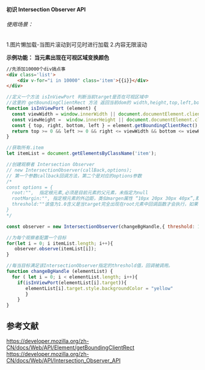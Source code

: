 #### 初识 Intersection Observer API

###### 使用场景：

1.图片懒加载-当图片滚动到可见时进行加载
2.内容无限滚动

**示例功能： 当元素出现在可视区域变换颜色**

```html
//先添加10000个div搞点事
<div class='list'>
	<div v-for="i in 10000" class='item'>{{i}}</div>
</div>
```

```javascript
//定义一个方法 isInViewPort 判断当前target是否在可视区域中
//这里的 getBoundingClientRect 方法 返回当前dom的 width,height,top,left,bottom,right
function isInViewPort (element) {
  const viewWidth = window.innerWidth || document.documentElement.clientWidth;
  const viewHeight =  window.innerHeight || document.documentElement.clientHeight;
  const { top, right, bottom, left } = element.getBoundingClientRect();
  return top >= 0 && left >= 0 && right <= viewWidth && bottom <= viewHeight;
}
```

```javascript
//获取所有.item
let itemList = document.getElementsByClassName('item');

//创建观察者 Intersection Observer
// new IntersectionObserver(callBack,options);
// 第一个参数callback回调方法，第二个是对应的options参数
/*
const options = {
  root:"",  指定根元素,必须是目前元素的父元素，未指定为null
  rootMargin:"", 指定根元素的外边距，类似margen属性 “10px 20px 30px 40px”,默认0
  threshold:""该值为1.0含义是当target完全出现在root元素中回调函数才会执行，如果你想target元素在root元素中的可见性超过50%时候，可以设置为0.5.
}
*/

const observer = new IntersectionObserver(changeBgHandle,{ threshold: 1.0 });

//为每个观察者配置一个目标
for(let i = 0; i itemList.length; i++){
   observer.observe(itemList[i]);
}

//每当目标满足该IntersectionObserver指定的threshold值，回调被调用。
function changeBgHandle (elementList) {
  for ( let i = 0; i < elementList.length; i++){
    if(isInViewPort(elementList[i].target)){
       elementList[i].target.style.backgroundColor = "yellow"
       }
    }
}
```

## 参考文献
https://developer.mozilla.org/zh-CN/docs/Web/API/Element/getBoundingClientRect
https://developer.mozilla.org/zh-CN/docs/Web/API/Intersection_Observer_API

